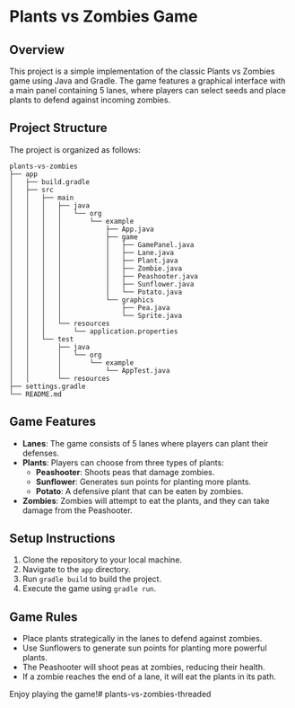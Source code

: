# Plants vs Zombies Game

## Overview
This project is a simple implementation of the classic Plants vs Zombies game using Java and Gradle. The game features a graphical interface with a main panel containing 5 lanes, where players can select seeds and place plants to defend against incoming zombies.

## Project Structure
The project is organized as follows:

```
plants-vs-zombies
├── app
│   ├── build.gradle
│   ├── src
│   │   ├── main
│   │   │   ├── java
│   │   │   │   └── org
│   │   │   │       └── example
│   │   │   │           ├── App.java
│   │   │   │           ├── game
│   │   │   │           │   ├── GamePanel.java
│   │   │   │           │   ├── Lane.java
│   │   │   │           │   ├── Plant.java
│   │   │   │           │   ├── Zombie.java
│   │   │   │           │   ├── Peashooter.java
│   │   │   │           │   ├── Sunflower.java
│   │   │   │           │   └── Potato.java
│   │   │   │           └── graphics
│   │   │   │               ├── Pea.java
│   │   │   │               └── Sprite.java
│   │   │   └── resources
│   │   │       └── application.properties
│   │   └── test
│   │       ├── java
│   │       │   └── org
│   │       │       └── example
│   │       │           └── AppTest.java
│   │       └── resources
├── settings.gradle
└── README.md
```

## Game Features
- **Lanes**: The game consists of 5 lanes where players can plant their defenses.
- **Plants**: Players can choose from three types of plants:
  - **Peashooter**: Shoots peas that damage zombies.
  - **Sunflower**: Generates sun points for planting more plants.
  - **Potato**: A defensive plant that can be eaten by zombies.
- **Zombies**: Zombies will attempt to eat the plants, and they can take damage from the Peashooter.

## Setup Instructions
1. Clone the repository to your local machine.
2. Navigate to the `app` directory.
3. Run `gradle build` to build the project.
4. Execute the game using `gradle run`.

## Game Rules
- Place plants strategically in the lanes to defend against zombies.
- Use Sunflowers to generate sun points for planting more powerful plants.
- The Peashooter will shoot peas at zombies, reducing their health.
- If a zombie reaches the end of a lane, it will eat the plants in its path.

Enjoy playing the game!# plants-vs-zombies-threaded
